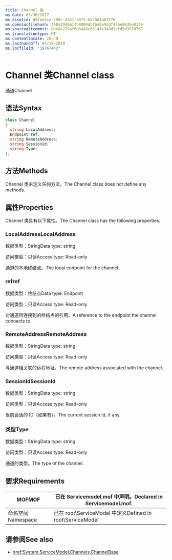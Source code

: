 ```yaml
---
title: Channel 类
ms.date: 03/30/2017
ms.assetid: d9fae2ca-209c-4341-a0f5-6b79d1a67776
ms.openlocfilehash: f60a3946617b0994db1ba9e9ddf43be863be81f9
ms.sourcegitcommit: 0be8a279af6d8a43e03141e349d3efd5d35f8767
ms.translationtype: HT
ms.contentlocale: zh-CN
ms.lasthandoff: 04/18/2019
ms.locfileid: "59767443"
---
```

# <a name="channel-class"></a><span data-ttu-id="97ae4-102">Channel 类</span><span class="sxs-lookup"><span data-stu-id="97ae4-102">Channel class</span></span>
<span data-ttu-id="97ae4-103">通道</span><span class="sxs-lookup"><span data-stu-id="97ae4-103">Channel</span></span>  
  
## <a name="syntax"></a><span data-ttu-id="97ae4-104">语法</span><span class="sxs-lookup"><span data-stu-id="97ae4-104">Syntax</span></span>  
  
```csharp
class Channel  
{  
  string LocalAddress;  
  Endpoint ref;  
  string RemoteAddress;  
  string SessionId;  
  string Type;  
};  
```  
  
## <a name="methods"></a><span data-ttu-id="97ae4-105">方法</span><span class="sxs-lookup"><span data-stu-id="97ae4-105">Methods</span></span>  
 <span data-ttu-id="97ae4-106">Channel 类未定义任何方法。</span><span class="sxs-lookup"><span data-stu-id="97ae4-106">The Channel class does not define any methods.</span></span>  
  
## <a name="properties"></a><span data-ttu-id="97ae4-107">属性</span><span class="sxs-lookup"><span data-stu-id="97ae4-107">Properties</span></span>  
 <span data-ttu-id="97ae4-108">Channel 类具有以下属性。</span><span class="sxs-lookup"><span data-stu-id="97ae4-108">The Channel class has the following properties.</span></span>  
  
### <a name="localaddress"></a><span data-ttu-id="97ae4-109">LocalAddress</span><span class="sxs-lookup"><span data-stu-id="97ae4-109">LocalAddress</span></span>  
 <span data-ttu-id="97ae4-110">数据类型：String</span><span class="sxs-lookup"><span data-stu-id="97ae4-110">Data type: string</span></span>  
  
 <span data-ttu-id="97ae4-111">访问类型：只读</span><span class="sxs-lookup"><span data-stu-id="97ae4-111">Access type: Read-only</span></span>  
  
 <span data-ttu-id="97ae4-112">通道的本地终结点。</span><span class="sxs-lookup"><span data-stu-id="97ae4-112">The local endpoint for the channel.</span></span>  
  
### <a name="ref"></a><span data-ttu-id="97ae4-113">ref</span><span class="sxs-lookup"><span data-stu-id="97ae4-113">ref</span></span>  
 <span data-ttu-id="97ae4-114">数据类型：终结点</span><span class="sxs-lookup"><span data-stu-id="97ae4-114">Data type: Endpoint</span></span>  
  
 <span data-ttu-id="97ae4-115">访问类型：只读</span><span class="sxs-lookup"><span data-stu-id="97ae4-115">Access type: Read-only</span></span>  
  
 <span data-ttu-id="97ae4-116">对通道所连接到的终结点的引用。</span><span class="sxs-lookup"><span data-stu-id="97ae4-116">A reference to the endpoint the channel connects to.</span></span>  
  
### <a name="remoteaddress"></a><span data-ttu-id="97ae4-117">RemoteAddress</span><span class="sxs-lookup"><span data-stu-id="97ae4-117">RemoteAddress</span></span>  
 <span data-ttu-id="97ae4-118">数据类型：String</span><span class="sxs-lookup"><span data-stu-id="97ae4-118">Data type: string</span></span>  
  
 <span data-ttu-id="97ae4-119">访问类型：只读</span><span class="sxs-lookup"><span data-stu-id="97ae4-119">Access type: Read-only</span></span>  
  
 <span data-ttu-id="97ae4-120">与通道相关联的远程地址。</span><span class="sxs-lookup"><span data-stu-id="97ae4-120">The remote address associated with the channel.</span></span>  
  
### <a name="sessionid"></a><span data-ttu-id="97ae4-121">SessionId</span><span class="sxs-lookup"><span data-stu-id="97ae4-121">SessionId</span></span>  
 <span data-ttu-id="97ae4-122">数据类型：String</span><span class="sxs-lookup"><span data-stu-id="97ae4-122">Data type: string</span></span>  
  
 <span data-ttu-id="97ae4-123">访问类型：只读</span><span class="sxs-lookup"><span data-stu-id="97ae4-123">Access type: Read-only</span></span>  
  
 <span data-ttu-id="97ae4-124">当前会话的 ID（如果有）。</span><span class="sxs-lookup"><span data-stu-id="97ae4-124">The current session Id, if any.</span></span>  
  
### <a name="type"></a><span data-ttu-id="97ae4-125">类型</span><span class="sxs-lookup"><span data-stu-id="97ae4-125">Type</span></span>  
 <span data-ttu-id="97ae4-126">数据类型：String</span><span class="sxs-lookup"><span data-stu-id="97ae4-126">Data type: string</span></span>  
  
 <span data-ttu-id="97ae4-127">访问类型：只读</span><span class="sxs-lookup"><span data-stu-id="97ae4-127">Access type: Read-only</span></span>  
  
 <span data-ttu-id="97ae4-128">通道的类型。</span><span class="sxs-lookup"><span data-stu-id="97ae4-128">The type of the channel.</span></span>  
  
## <a name="requirements"></a><span data-ttu-id="97ae4-129">要求</span><span class="sxs-lookup"><span data-stu-id="97ae4-129">Requirements</span></span>  
  
|<span data-ttu-id="97ae4-130">MOF</span><span class="sxs-lookup"><span data-stu-id="97ae4-130">MOF</span></span>|<span data-ttu-id="97ae4-131">已在 Servicemodel.mof 中声明。</span><span class="sxs-lookup"><span data-stu-id="97ae4-131">Declared in Servicemodel.mof.</span></span>|  
|---------|-----------------------------------|  
|<span data-ttu-id="97ae4-132">命名空间</span><span class="sxs-lookup"><span data-stu-id="97ae4-132">Namespace</span></span>|<span data-ttu-id="97ae4-133">已在 root\ServiceModel 中定义</span><span class="sxs-lookup"><span data-stu-id="97ae4-133">Defined in root\ServiceModel</span></span>|  
  
## <a name="see-also"></a><span data-ttu-id="97ae4-134">请参阅</span><span class="sxs-lookup"><span data-stu-id="97ae4-134">See also</span></span>

- <xref:System.ServiceModel.Channels.ChannelBase>
